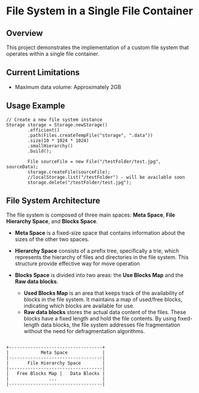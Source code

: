 # File System in a Single File Container

## Overview
This project demonstrates the implementation of a custom file system that operates within a single file container.

## Current Limitations
- Maximum data volume: Approximately 2GB

## Usage Example
```
// Create a new file system instance
Storage storage = Storage.newStorage()
        .efficient()
        .path(Files.createTempFile("storage", ".data"))
        .size(10 * 1024 * 1024)
        .smallHierarchy()
        .build();

        File sourceFile = new File("/testFolder/test.jpg", sourceData);
        storage.createFile(sourceFile);
        //localStorage.list("/testFolder") - will be available soon
        storage.delete("/testFolder/test.jpg");

```

## File System Architecture

The file system is composed of three main spaces: **Meta Space**, **File Hierarchy Space**, and **Blocks Space**.


- **Meta Space** is a fixed-size space that contains information about the sizes of the other two spaces.

- **Hierarchy Space** consists of a prefix tree, specifically a trie, which represents the hierarchy of files and directories in the file system. This structure provide effective way for move operation

- **Blocks Space** is divided into two areas: the **Use Blocks Map** and the **Raw data blocks**.
    -  **Used Blocks Map** is an area that keeps track of the availability of blocks in the file system. It maintains a map of used/free blocks, indicating which blocks are available for use.
    -  **Raw data blocks** stores the actual data content of the files. These blocks have a fixed length and hold the file contents.
    By using fixed-length data blocks, the file system addresses file fragmentation without the need for defragmentation algorithms.

```

+-----------------------------------+
|            Meta Space             |
|-----------------------------------|
|       File Hierarchy Space        |
|-----------------------------------|
|   Free Blocks Map |   Data Blocks |
|               ...                 |
|-----------------------------------|
```
